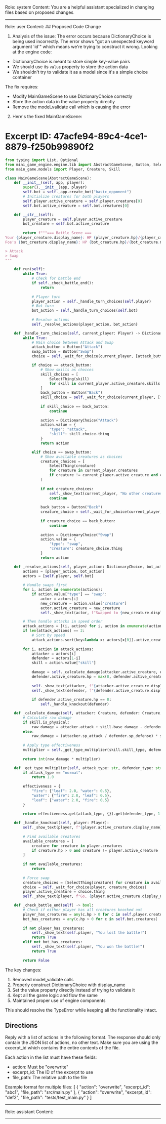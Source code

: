 Role: system
Content: You are a helpful assistant specialized in changing files based on proposed changes.
__________________
Role: user
Content: ## Proposed Code Change
1. Analysis of the issue:
The error occurs because DictionaryChoice is being used incorrectly. The error shows "got an unexpected keyword argument 'id'" which means we're trying to construct it wrong. Looking at the engine code:

- DictionaryChoice is meant to store simple key-value pairs
- We should use its `value` property to store the action data
- We shouldn't try to validate it as a model since it's a simple choice container

The fix requires:
- Modify MainGameScene to use DictionaryChoice correctly
- Store the action data in the value property directly
- Remove the model_validate call which is causing the error

2. Here's the fixed MainGameScene:

# Excerpt ID: 47acfe94-89c4-4ce1-8879-f250b99890f2
```python main_game/scenes/main_game_scene.py
from typing import List, Optional
from mini_game_engine.engine.lib import AbstractGameScene, Button, SelectThing, DictionaryChoice
from main_game.models import Player, Creature, Skill

class MainGameScene(AbstractGameScene):
    def __init__(self, app, player):
        super().__init__(app, player)
        self.bot = self._app.create_bot("basic_opponent")
        # Initialize creatures for both players
        self.player.active_creature = self.player.creatures[0]
        self.bot.active_creature = self.bot.creatures[0]

    def __str__(self):
        player_creature = self.player.active_creature
        bot_creature = self.bot.active_creature
        
        return f"""=== Battle Scene ===
Your {player_creature.display_name}: HP {player_creature.hp}/{player_creature.max_hp}
Foe's {bot_creature.display_name}: HP {bot_creature.hp}/{bot_creature.max_hp}

> Attack
> Swap
"""

    def run(self):
        while True:
            # Check for battle end
            if self._check_battle_end():
                return
                
            # Player turn
            player_action = self._handle_turn_choices(self.player)
            # Bot turn 
            bot_action = self._handle_turn_choices(self.bot)
            
            # Resolve actions
            self._resolve_actions(player_action, bot_action)

    def _handle_turn_choices(self, current_player: Player) -> DictionaryChoice:
        while True:
            # Main choice between Attack and Swap
            attack_button = Button("Attack")
            swap_button = Button("Swap")
            choice = self._wait_for_choice(current_player, [attack_button, swap_button])

            if choice == attack_button:
                # Show skills as choices
                skill_choices = [
                    SelectThing(skill) 
                    for skill in current_player.active_creature.skills
                ]
                back_button = Button("Back")
                skill_choice = self._wait_for_choice(current_player, [*skill_choices, back_button])
                
                if skill_choice == back_button:
                    continue
                    
                action = DictionaryChoice("Attack")
                action.value = {
                    "type": "attack",
                    "skill": skill_choice.thing
                }
                return action

            elif choice == swap_button:
                # Show available creatures as choices
                creature_choices = [
                    SelectThing(creature)
                    for creature in current_player.creatures
                    if creature != current_player.active_creature and creature.hp > 0
                ]
                
                if not creature_choices:
                    self._show_text(current_player, "No other creatures available!")
                    continue
                    
                back_button = Button("Back")
                creature_choice = self._wait_for_choice(current_player, [*creature_choices, back_button])
                
                if creature_choice == back_button:
                    continue
                    
                action = DictionaryChoice("Swap")
                action.value = {
                    "type": "swap",
                    "creature": creature_choice.thing
                }
                return action

    def _resolve_actions(self, player_action: DictionaryChoice, bot_action: DictionaryChoice):
        actions = [player_action, bot_action]
        actors = [self.player, self.bot]
        
        # Handle swaps first
        for i, action in enumerate(actions):
            if action.value["type"] == "swap":
                actor = actors[i]
                new_creature = action.value["creature"]
                actor.active_creature = new_creature
                self._show_text(actor, f"Swapped to {new_creature.display_name}!")

        # Then handle attacks in speed order
        attack_actions = [(i, action) for i, action in enumerate(actions) if action.value["type"] == "attack"]
        if len(attack_actions) == 2:
            # Sort by speed
            attack_actions.sort(key=lambda x: actors[x[0]].active_creature.speed, reverse=True)
            
        for i, action in attack_actions:
            attacker = actors[i]
            defender = actors[1-i]
            skill = action.value["skill"]
            
            damage = self._calculate_damage(attacker.active_creature, defender.active_creature, skill)
            defender.active_creature.hp = max(0, defender.active_creature.hp - damage)
            
            self._show_text(attacker, f"{attacker.active_creature.display_name} used {skill.display_name}!")
            self._show_text(defender, f"{defender.active_creature.display_name} took {damage} damage!")
            
            if defender.active_creature.hp == 0:
                self._handle_knockout(defender)

    def _calculate_damage(self, attacker: Creature, defender: Creature, skill: Skill) -> int:
        # Calculate raw damage
        if skill.is_physical:
            raw_damage = attacker.attack + skill.base_damage - defender.defense
        else:
            raw_damage = (attacker.sp_attack / defender.sp_defense) * skill.base_damage
            
        # Apply type effectiveness
        multiplier = self._get_type_multiplier(skill.skill_type, defender.creature_type)
        
        return int(raw_damage * multiplier)

    def _get_type_multiplier(self, attack_type: str, defender_type: str) -> float:
        if attack_type == "normal":
            return 1.0
            
        effectiveness = {
            "fire": {"leaf": 2.0, "water": 0.5},
            "water": {"fire": 2.0, "leaf": 0.5},
            "leaf": {"water": 2.0, "fire": 0.5}
        }
        
        return effectiveness.get(attack_type, {}).get(defender_type, 1.0)

    def _handle_knockout(self, player: Player):
        self._show_text(player, f"{player.active_creature.display_name} was knocked out!")
        
        # Find available creatures
        available_creatures = [
            creature for creature in player.creatures
            if creature.hp > 0 and creature != player.active_creature
        ]
        
        if not available_creatures:
            return
            
        # Force swap
        creature_choices = [SelectThing(creature) for creature in available_creatures]
        choice = self._wait_for_choice(player, creature_choices)
        player.active_creature = choice.thing
        self._show_text(player, f"Go, {player.active_creature.display_name}!")

    def _check_battle_end(self) -> bool:
        # Check if either player has all creatures knocked out
        player_has_creatures = any(c.hp > 0 for c in self.player.creatures)
        bot_has_creatures = any(c.hp > 0 for c in self.bot.creatures)
        
        if not player_has_creatures:
            self._show_text(self.player, "You lost the battle!")
            return True
        elif not bot_has_creatures:
            self._show_text(self.player, "You won the battle!")
            return True
            
        return False
```

The key changes:
1. Removed model_validate calls
2. Properly construct DictionaryChoice with display_name
3. Set the value property directly instead of trying to validate it
4. Kept all the game logic and flow the same
5. Maintained proper use of engine components

This should resolve the TypeError while keeping all the functionality intact.

## Directions
Reply with a list of actions in the following format. The response should only contain the JSON list of actions, no other text.
Make sure you are using the excerpt_id which contains the entire contents of the file.

Each action in the list must have these fields:
- action: Must be "overwrite"
- excerpt_id: The ID of the excerpt to use
- file_path: The relative path to the file

Example format for multiple files:
[
    {
        "action": "overwrite",
        "excerpt_id": "abc1",
        "file_path": "src/main.py"
    },
    {
        "action": "overwrite",
        "excerpt_id": "def2",
        "file_path": "tests/test_main.py"
    }
]
__________________
Role: assistant
Content: 
__________________
